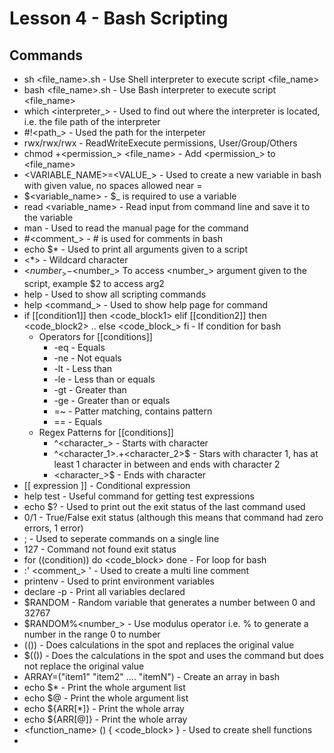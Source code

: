 # Lesson 4 - Bash Scripting

## Commands
- sh <file_name>.sh - Use Shell interpreter to execute script <file_name>
- bash <file_name>.sh - Use Bash interpreter to execute script <file_name>
- which <interpreter_> - Used to find out where the interpreter is located, i.e. the file path of the interpreter
- #!<path_> - Used the path for the interpeter
- rwx/rwx/rwx - ReadWriteExecute permissions, User/Group/Others
- chmod +<permission_> <file_name> - Add <permission_> to <file_name>
- <VARIABLE_NAME>=<VALUE_> - Used to create a new variable in bash with given value, no spaces allowed near =
- $<variable_name> - $_ is required to use a variable
- read <variable_name> - Read input from command line and save it to the variable
- man <command> - Used to read the manual page for the command
- #<comment_> - # is used for comments in bash
- echo $* - Used to print all arguments given to a script
- <*> - Wildcard character
- <$number_> - <$number_> To access <number_> argument given to the script, example $2 to access arg2
- help - Used to show all scripting commands
- help <command_> - Used to show help page for command
- if [[condition1]] then <code_block1> elif [[condition2]] then <code_block2> .. else <code_block_> fi - If condition for bash
  - Operators for [[conditions]]
    - -eq - Equals
    - -ne - Not equals
    - -lt - Less than
    - -le - Less than or equals
    - -gt - Greater than
    - -ge - Greater than or equals
    - =~ - Patter matching, contains pattern
    - == - Equals
  - Regex Patterns for [[conditions]]
    - ^<character_> - Starts with character
    - ^<character_1>.+<character_2>$ - Stars with character 1, has at least 1 character in between and ends with character 2
    - \<character_>$ - Ends with character
- [[ expression ]] - Conditional expression
- help test - Useful command for getting test expressions
- echo $? - Used to print out the exit status of the last command used
- 0/1 - True/False exit status (although this means that command had zero errors, 1 error)
- ; - Used to seperate commands on a single line
- 127 - Command not found exit status
- for ((condition)) do <code_block> done - For loop for bash
- :' <comment_> ' - Used to create a multi line comment
- printenv - Used to print environment variables
- declare -p - Print all variables declared
- $RANDOM - Random variable that generates a number between 0 and 32767
- $RANDOM%<number_> - Use modulus operator i.e. % to generate a number in the range 0 to number
- (()) - Does calculations in the spot and replaces the original value
- $(()) - Does the calculations in the spot and uses the command but does not replace the original value
- ARRAY=("item1" "item2" .... "itemN") - Create an array in bash
- echo $* - Print the whole argument list
- echo $@ - Print the whole argument list
- echo ${ARR[*]} - Print the whole array
- echo ${ARR[@]} - Print the whole array
- <function_name> () { <code_block> } - Used to create shell functions
- 